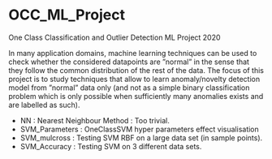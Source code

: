 # OCC_ML_Project
One Class Classification and Outlier Detection ML Project 2020

In many application domains, machine learning techniques can be used to check whether the considered datapoints are ”normal” in the sense that they follow the common distribution of the rest of the data. The focus of this project is to study techniques that allow to learn anomaly/novelty detection model from ”normal” data only (and not as a simple binary classification problem which is only possible when sufficiently many anomalies exists and are labelled as such).

- NN : Nearest Neighbour Method : Too trivial.
- SVM_Parameters : OneClassSVM hyper parameters effect visualisation
- SVM_mulcross : Testing SVM RBF on a large data set (in sample points).
- SVM_Accuracy : Testing SVM on 3 different data sets.
